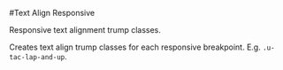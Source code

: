 #Text Align Responsive

Responsive text alignment trump classes.

Creates text align trump classes for each responsive breakpoint. E.g. `.u-tac-lap-and-up`.